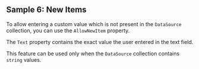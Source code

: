 ## Sample 6: New Items

To allow entering a custom value which is not present in the `DataSource` collection, you can use the `AllowNewItem` property. 

The `Text` property contains the exact value the user entered in the text field.

This feature can be used only when the `DataSource` collection contains `string` values.